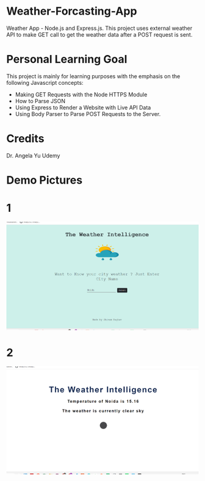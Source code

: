 # Weather-Forcasting-App
Weather App - Node.js and Express.js. This project uses external weather API to make GET call to get the weather data after a POST request is sent.


# Personal Learning Goal
This project is mainly for learning purposes with the emphasis on the following Javascript concepts:
- Making GET Requests with the Node HTTPS Module
- How to Parse JSON
- Using Express to Render a Website with Live API Data
- Using Body Parser to Parse POST Requests to the Server.



# Credits
Dr. Angela Yu
Udemy

# Demo Pictures
# 1
![app](https://github.com/Raaghav-1824/Weather-Forcasting-App/blob/main/public/Images/1.png)
# 2
![app](https://github.com/Raaghav-1824/Weather-Forcasting-App/blob/main/public/Images/2.png)

